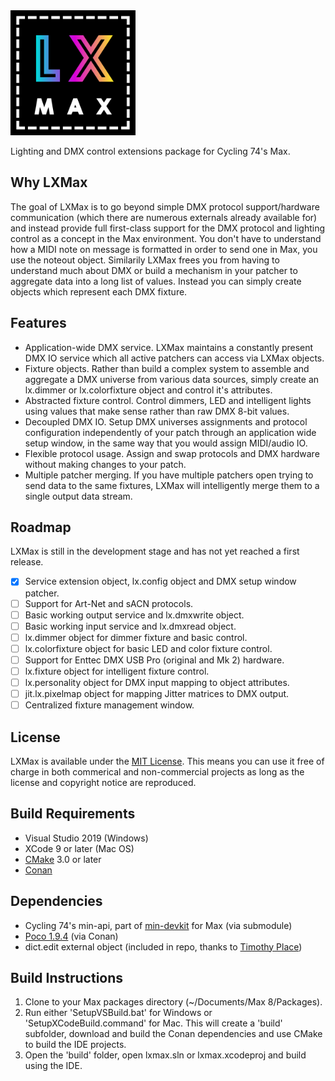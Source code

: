 <img alt="LXMax" src="https://raw.githubusercontent.com/impsnldavid/lxmax/master/icon.png" width="200" height="200">

Lighting and DMX control extensions package for Cycling 74's Max.

## Why LXMax
The goal of LXMax is to go beyond simple DMX protocol support/hardware communication (which there are numerous externals already available for) and instead provide full first-class support for the DMX protocol and lighting control as a concept in the Max environment. You don't have to understand how a MIDI note on message is formatted in order to send one in Max, you use the noteout object. Similarily LXMax frees you from having to understand much about DMX or build a mechanism in your patcher to aggregate data into a long list of values. Instead you can simply create objects which represent each DMX fixture.

## Features
* Application-wide DMX service. LXMax maintains a constantly present DMX IO service which all active patchers can access via LXMax objects.
* Fixture objects. Rather than build a complex system to assemble and aggregate a DMX universe from various data sources, simply create an lx.dimmer or lx.colorfixture object and control it's attributes. 
* Abstracted fixture control. Control dimmers, LED and intelligent lights using values that make sense rather than raw DMX 8-bit values.
* Decoupled DMX IO. Setup DMX universes assignments and protocol configuration independently of your patch through an application wide setup window, in the same way that you would assign MIDI/audio IO.
* Flexible protocol usage. Assign and swap protocols and DMX hardware without making changes to your patch.
* Multiple patcher merging. If you have multiple patchers open trying to send data to the same fixtures, LXMax will intelligently merge them to a single output data stream.

## Roadmap

LXMax is still in the development stage and has not yet reached a first release.

- [X] Service extension object, lx.config object and DMX setup window patcher.
- [ ] Support for Art-Net and sACN protocols.
- [ ] Basic working output service and lx.dmxwrite object.
- [ ] Basic working input service and lx.dmxread object.
- [ ] lx.dimmer object for dimmer fixture and basic control.
- [ ] lx.colorfixture object for basic LED and color fixture control.
- [ ] Support for Enttec DMX USB Pro (original and Mk 2) hardware.
- [ ] lx.fixture object for intelligent fixture control.
- [ ] lx.personality object for DMX input mapping to object attributes.
- [ ] jit.lx.pixelmap object for mapping Jitter matrices to DMX output.
- [ ] Centralized fixture management window.

## License

LXMax is available under the [MIT License](https://choosealicense.com/licenses/mit/). This means you can use it free of charge in both commerical and non-commercial projects as long as the license and copyright notice are reproduced.

## Build Requirements
* Visual Studio 2019 (Windows)
* XCode 9 or later (Mac OS)
* [CMake](https://cmake.org/) 3.0 or later
* [Conan](https://conan.io/)

## Dependencies
* Cycling 74's min-api, part of [min-devkit](https://github.com/Cycling74/min-devkit) for Max (via submodule)
* [Poco 1.9.4](https://pocoproject.org/) (via Conan)
* dict.edit external object (included in repo, thanks to [Timothy Place](https://github.com/tap))

## Build Instructions
1. Clone to your Max packages directory (~/Documents/Max 8/Packages).
2. Run either 'SetupVSBuild.bat' for Windows or 'SetupXCodeBuild.command' for Mac. This will create a 'build' subfolder, download and build the Conan dependencies and use CMake to build the IDE projects.
3. Open the 'build' folder, open lxmax.sln or lxmax.xcodeproj and build using the IDE.